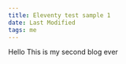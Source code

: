 ```yaml
---
title: Eleventy test sample 1
date: Last Modified
tags: me
---
```


Hello This is my second blog ever